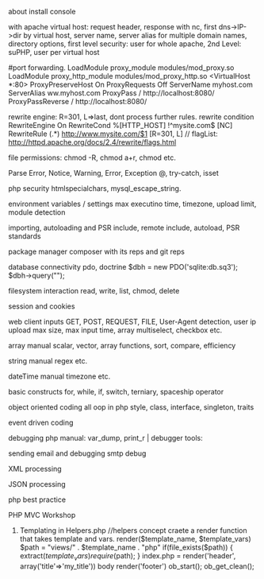 about
install
console

with apache
  virtual host: request header, response with nc, first dns->IP->dir by virtual host, server name, server alias for multiple domain names, directory options, first level security: user for whole apache, 2nd Level: suPHP, user per virtual host
  
  #port forwarding.
  LoadModule proxy_module modules/mod_proxy.so
  LoadModule proxy_http_module modules/mod_proxy_http.so
  <VirtualHost *:80>
  ProxyPreserveHost On
  ProxyRequests Off
  ServerName myhost.com
  ServerAlias ww.myhost.com
  ProxyPass / http://localhost:8080/
  ProxyPassReverse / http://localhost:8080/
  </VirtualHost>
  
  rewrite engine: R=301, L=>last, dont process further rules. rewrite condition
  RewriteEngine On
  RewriteCond %[HTTP_HOST] !^mysite.com$ [NC]
  RewriteRule (.*) http://www.mysite.com/$1 [R=301, L]
  // flagList: http://httpd.apache.org/docs/2.4/rewrite/flags.html
  
  file permissions: chmod -R, chmod a+r, chmod etc.

Parse Error, Notice, Warning, Error, Exception
  @, try-catch, isset
    
php security
  htmlspecialchars, mysql_escape_string.
  

environment variables / settings
  max executino time, timezone, upload limit, module detection

importing, autoloading and PSR
  include, remote include, autoload, PSR standards
  
package manager
  composer with its reps and git reps

database connectivity
  pdo, doctrine
  $dbh = new PDO('sqlite:db.sq3');
  $dbh->query("");
  
filesystem interaction
  read, write, list, chmod, delete
  
session and cookies

web client inputs
  GET, POST, REQUEST, FILE, User-Agent detection, user ip
  upload max size, max input time, array multiselect, checkbox etc.
  
array manual
  scalar, vector, array functions, sort, compare, efficiency
  
string manual
  regex etc.

dateTime manual
  timezone etc.

basic constructs
  for, while, if, switch, terniary, spaceship operator
  
object oriented coding
  all oop in php style, class, interface, singleton, traits
  
event driven coding
  

debugging php
  manual: var_dump, print_r | debugger tools: 
  
sending email and debugging
  smtp debug
  
XML processing

JSON processing

php best practice

PHP MVC Workshop
  1. Templating in Helpers.php //helpers concept
  craete a render function that takes template and vars.
  render($template_name, $template_vars)
    $path = "views/" . $template_name . "php"
    if(file_exists($path)) {
      extract($template_vars)
      require($path);
    }
    index.php = render('header', array('title'=>'my_title')) body render('footer')
    ob_start(); ob_get_clean();